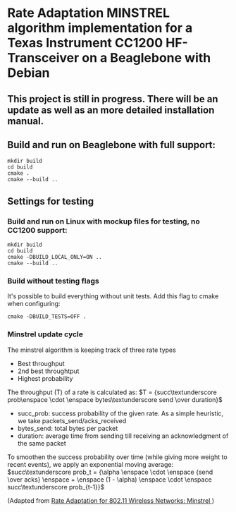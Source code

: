 # Rate Adaptation MINSTREL algorithm implementation for a Texas Instrument CC1200 HF-Transceiver on a Beaglebone with Debian

## This project is still in progress. There will be an update as well as an more detailed installation manual.

## Build and run on Beaglebone with full support:
```
mkdir build
cd build
cmake .
cmake --build ..
```

## Settings for testing

### Build and run on Linux with mockup files for testing, no CC1200 support:
```
mkdir build
cd build
cmake -DBUILD_LOCAL_ONLY=ON ..
cmake --build ..
```

### Build without testing flags
It's possible to build everything without unit tests.
Add this flag to cmake when configuring:
```
cmake -DBUILD_TESTS=OFF .
```

### Minstrel update cycle
The minstrel algorithm is keeping track of three rate types
- Best throughput
- 2nd best throughtput
- Highest probability

The throughput (T) of a rate is calculated as:
$T = {succ\textunderscore prob\enspace \cdot \enspace bytes\textunderscore send \over duration}$
- succ_prob: success probability of the given rate. As a simple heuristic, we take packets_send/acks_received
- bytes_send: total bytes per packet
- duration: average time from sending till receiving an acknowledgment of the same packet

To smoothen the success probability over time (while giving more weight to recent events), we apply an exponential moving average:
$succ\textunderscore prob_t = {\alpha \enspace \cdot \enspace {send \over acks} \enspace + \enspace (1 - \alpha) \enspace \cdot \enspace succ\textunderscore prob_{t-1}}$

(Adapted from [Rate Adaptation for 802.11 Wireless Networks: Minstrel
](https://blog.cerowrt.org/papers/minstrel-sigcomm-final.pdf))
